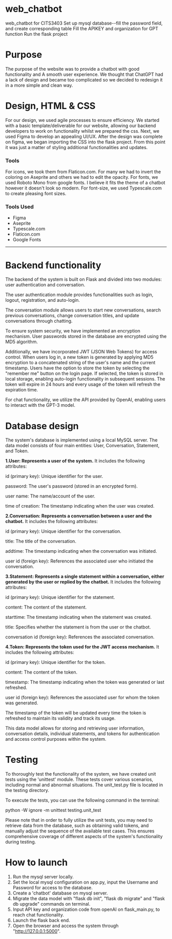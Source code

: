 # web_chatbot

web_chatbot for CITS3403
Set up mysql database--fill the password field, and create corresponding table
Fill the APIKEY and organization for GPT function
Run the flask project

# Purpose #
The purpose of the website was to provide a chatbot with good functionality and A smooth user experience.
We thought that ChatGPT had a lack of design and became too complicated so we decided to redesign it in a more simple and clean way.

# Design, HTML & CSS #
For our design, we used agile processes to ensure efficiency.
We started with a basic template/deliverable for our website, allowing our backend developers to work on functionality whilst we prepared the css.
Next, we used Figma to develop an appealing UI/UX.
After the design was complete on figma, we began importing the CSS into the flask project.
From this point it was just a matter of styling additional functionalities and updates.

### Tools ###
For icons, we took them from Flaticon.com. For many we had to invert the coloring on Aseprite and others we had to edit the opacity.
For fonts, we used Roboto Mono from google fonts. I believe it fits the theme of a chatbot however it doesn't look so modern.
For font-size, we used Typescale.com to create pleasing font sizes.

### Tools Used ###
- Figma
- Aseprite
- Typescale.com
- Flaticon.com
- Google Fonts

---

# Backend functionality #
The backend of the system is built on Flask and divided into two modules: user authentication and conversation.

The user authentication module provides functionalities such as login, logout, registration, and auto-login.

The conversation module allows users to start new conversations, search previous conversations, change conversation titles, and update conversations through chatting.

To ensure system security, we have implemented an encryption mechanism. User passwords stored in the database are encrypted using the MD5 algorithm.

Additionally, we have incorporated JWT (JSON Web Tokens) for access control. When users log in, a new token is generated by applying MD5 encryption to a concatenated 
string of the user's name and the current timestamp. Users have the option to store the token by selecting the "remember me" button on the login page. If selected, the token is stored in local storage, enabling auto-login functionality in subsequent sessions.
The token will expire in 24 hours and every usage of the token will refresh the expiration time.

For chat functionality, we utilize the API provided by OpenAI, enabling users to interact with the GPT-3 model.
# Database design #
The system's database is implemented using a local MySQL server. The data model consists of four main entities: User, Conversation, Statement, and Token.

**1.User: Represents a user of the system.** It includes the following attributes:

id (primary key): Unique identifier for the user. 

password: The user's password (stored in an encrypted form). 

user name: The name/account of the user.

time of creation: The timestamp indicating when the user was created.

**2.Conversation: Represents a conversation between a user and the chatbot.** It includes the following attributes:

id (primary key): Unique identifier for the conversation.

title: The title of the conversation.

addtime: The timestamp indicating when the conversation was initiated.

user id (foreign key): References the associated user who initiated the conversation.

**3.Statement: Represents a single statement within a conversation, either generated by the user or replied by the chatbot.** It includes the following attributes:

id (primary key): Unique identifier for the statement.

content: The content of the statement.

starttime: The timestamp indicating when the statement was created.

title: Specifies whether the statement is from the user or the chatbot.

conversation id (foreign key): References the associated conversation.

**4.Token: Represents the token used for the JWT access mechanism.** It includes the following attributes:

id (primary key): Unique identifier for the token.

content: The content of the token.

timestamp: The timestamp indicating when the token was generated or last refreshed.

user id (foreign key): References the associated user for whom the token was generated.

The timestamp of the token will be updated every time the token is refreshed to maintain its validity and track its usage.

This data model allows for storing and retrieving user information, conversation details, individual statements, and tokens for authentication and access control purposes within the system.
# Testing #
To thoroughly test the functionality of the system, we have created unit tests using the 'unittest' module. These tests cover various scenarios, including normal and abnormal situations. The unit_test.py file is located in the testing directory.

To execute the tests, you can use the following command in the terminal:

python -W ignore -m unittest testing.unit_test

Please note that in order to fully utilize the unit tests, you may need to retrieve data from the database, such as obtaining valid tokens, and manually adjust the sequence of the available test cases. This ensures comprehensive coverage of 
different aspects of the system's functionality during testing.

# How to launch #
1. Run the mysql server locally.
2. Set the local mysql configuration on app.py, input the Username and Password for access to the database.
3. Create a 'chatbot' database on mysql server.
4. Migrate the data model with "flask db init", "flask db migrate" and "flask db upgrade" commands on terminal.
5. Input API key and organization code from openAI on flask_main.py, to reach chat functionality.
6. Launch the flask back end.
7. Open the browser and access the system through "http://127.0.0.1:5000".